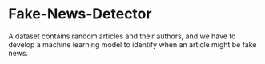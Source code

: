 # Fake-News-Detector
A dataset contains random articles and their authors, and we have to develop a machine learning model to identify when an article might be fake news.
